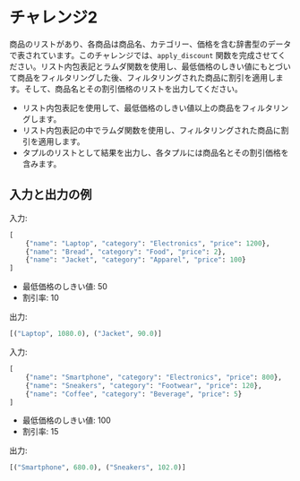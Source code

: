 # チャレンジ2
商品のリストがあり、各商品は商品名、カテゴリー、価格を含む辞書型のデータで表されています。このチャレンジでは、`apply_discount` 関数を完成させてください。リスト内包表記とラムダ関数を使用し、最低価格のしきい値にもとづいて商品をフィルタリングした後、フィルタリングされた商品に割引を適用します。そして、商品名とその割引価格のリストを出力してください。

- リスト内包表記を使用して、最低価格のしきい値以上の商品をフィルタリングします。
- リスト内包表記の中でラムダ関数を使用し、フィルタリングされた商品に割引を適用します。
- タプルのリストとして結果を出力し、各タプルには商品名とその割引価格を含みます。

## 入力と出力の例
入力:
```python
[
    {"name": "Laptop", "category": "Electronics", "price": 1200},
    {"name": "Bread", "category": "Food", "price": 2},
    {"name": "Jacket", "category": "Apparel", "price": 100}
]
```

- 最低価格のしきい値: 50
- 割引率: 10

出力:
```python
[("Laptop", 1080.0), ("Jacket", 90.0)]
```

入力:
```python
[
    {"name": "Smartphone", "category": "Electronics", "price": 800},
    {"name": "Sneakers", "category": "Footwear", "price": 120},
    {"name": "Coffee", "category": "Beverage", "price": 5}
]
```

- 最低価格のしきい値: 100
- 割引率: 15

出力:
```python
[("Smartphone", 680.0), ("Sneakers", 102.0)]
```
